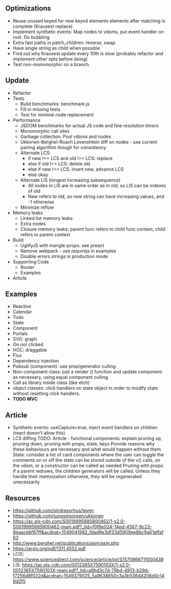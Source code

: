 ## Optimizations
- Reuse unused keyed for new keyed elements elements after matching is complete (Krausest replace)
- Implement synthetic events: Map nodes to vdoms, put event handler on root. Do bubbling
- Extra fast paths in patch_children: reverse, swap
- Have single string as child when possible
- Find out why Krausest update every 10th is slow (probably refactor and implement other opts before doing)
- Test non-monomorphic on a branch.

## Update
- Refactor
- Tests
    - Build benchmarks: benchmark.js
    - Fill in missing tests
    - Test for minimal node replacement
- Performance
    - JSDOM benchmarks for actual JS code and fine resolution timers
    - Monomorphic call sites
    - Garbage collection: Pool vdoms and nodes
    - Ukkonen-Berghel-Roach Levenshtein diff on nodes - use current pairing algorithm though for consistency
    - Alternate LCS:
        - if new !== LCS and old !== LCS: replace
        - else if old !== LCS: delete old
        - else if new !== LCS: insert new, advance LCS
        - else okay
    - Alternate LIS (longest increasing subsequence)
        - All nodes in LIS are in same order as in old, so LIS can be indexes of old
        - New refers to old, so new string can have increasing values, and -1 otherwise
    - Minimize reflow
- Memory leaks
    - Linked list memory leaks
    - Extra nodes
    - Closure memory leaks: parent func refers to child func context, child refers to parent context
- Build
    - UglifyJS with mangle-props: see preact
    - Remove webpack - use requirejs in examples
    - Disable errors strings in production mode
- Supporting Code
    - Router
    - Examples
- Article


## Examples
- Reactive
- Calendar
- Todo
- State
- Component
- Portals
- SVG: graph
- On not clicked
- HOC: draggable
- Flux
- Dependency injection
- Pubsub (component): use prop/generator culling
- Non-component class: just a render () function and update component as necessary, using equal component culling
- Call as library inside class (like etch)
- object classes: click handlers on state object in order to modify state without resetting click handlers.
- **TODO MVC**

## Article
- Synthetic events: useCapture=true, inject event handlers on children (react doesn't allow this)
- LCS diffing
TODO: Article - functional components: explain pruning up, pruning down, pruning with props, state, keys
Provide reasons why these behaviours are necessary and what would happen without them
State: consider a list of card components where the user can toggle the comments on or off
     the state can be stored outside of the v() calls, on the vdom, or a constructor can be called as needed
Pruning with props: if a parent redraws, the children generators will be called. Unless they handle
     their memoization otherwise, they will be regenerated unecessarily

## Resources
- https://github.com/sindresorhus/leven
- https://github.com/sunesimonsen/ukkonen
- https://ac.els-cdn.com/S0019995885800462/1-s2.0-S0019995885800462-main.pdf?_tid=f0f6e024-14ed-4567-9c23-8eaacebf67ff&acdnat=1549041982_fdad9e3df33d5909ee8bc9a61affaf63
- http://www.berghel.net/publications/asm/asm.php
- https://arxiv.org/pdf/1311.4552.pdf
- LCIS: https://www.sciencedirect.com/science/article/pii/S1570866711000438
- LIS: https://ac.els-cdn.com/0012365X7590103X/1-s2.0-0012365X7590103X-main.pdf?_tid=a9bd3c7d-79bd-4913-b29d-f7256d8f022d&acdnat=1549379025_5a9638650c3a3b536d4206d0c148d2f5
